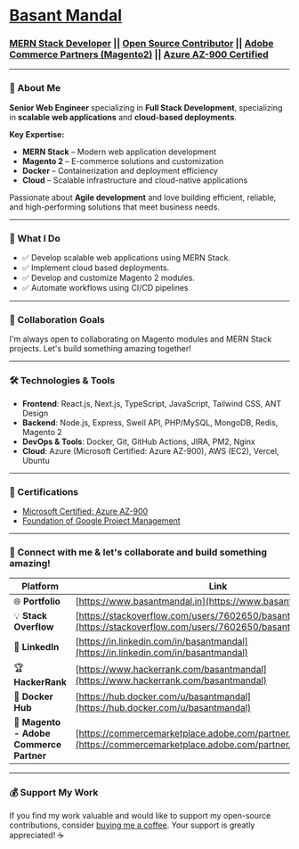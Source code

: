 # [Basant Mandal](https://www.basantmandal.in/)

### [MERN Stack Developer](https://www.basantmandal.in/) || [Open Source Contributor](https://github.com/basantmandal?tab=repositories) || [Adobe Commerce Partners (Magento2)](https://commercemarketplace.adobe.com/partner/Basant+Mandal) || [Azure AZ-900 Certified](https://www.credly.com/badges/3cf23be6-bbba-4d4f-ae64-af8bf5ca58ee)

---

### 👋 About Me

**Senior Web Engineer** specializing in **Full Stack Development**, specializing in **scalable web applications** and **cloud-based deployments**.  

**Key Expertise:**  

- **MERN Stack** – Modern web application development  
- **Magento 2** – E-commerce solutions and customization  
- **Docker** – Containerization and deployment efficiency  
- **Cloud** – Scalable infrastructure and cloud-native applications  

Passionate about **Agile development** and love building efficient, reliable, and high-performing solutions that meet business needs. 

---

### 🌱 What I Do

-   ✅ Develop scalable web applications using MERN Stack.
-   ✅ Implement cloud based deployments.
-   ✅ Develop and customize Magento 2 modules.
-   ✅ Automate workflows using CI/CD pipelines

---

### 👯 Collaboration Goals

I'm always open to collaborating on Magento modules and MERN Stack projects. Let's build something amazing together!

---

### 🛠️ Technologies & Tools

-   **Frontend**: React.js, Next.js, TypeScript, JavaScript, Tailwind CSS, ANT Design
-   **Backend**: Node.js, Express, Swell API, PHP/MySQL, MongoDB, Redis, Magento 2
-   **DevOps & Tools**: Docker, Git, GitHub Actions, JIRA, PM2, Nginx
-   **Cloud**: Azure (Microsoft Certified: Azure AZ-900), AWS (EC2), Vercel, Ubuntu

---

### 🍰 Certifications

-   [Microsoft Certified: Azure AZ-900](https://www.credly.com/badges/3cf23be6-bbba-4d4f-ae64-af8bf5ca58ee)
-   [Foundation of Google Project Management](https://www.coursera.org/account/accomplishments/verify/VB9FYJCQLT7F)

---

### 🚀 Connect with me & let's collaborate and build something amazing!

| Platform                                | Link                                                                                                                       |
| --------------------------------------- | -------------------------------------------------------------------------------------------------------------------------- |
| 🌐 **Portfolio**                        | [https://www.basantmandal.in](https://www.basantmandal.in)                                                                 |
| 💡 **Stack Overflow**                   | [https://stackoverflow.com/users/7602650/basant-mandal](https://stackoverflow.com/users/7602650/basant-mandal)             |
| 👔 **LinkedIn**                         | [https://in.linkedin.com/in/basantmandal](https://in.linkedin.com/in/basantmandal)                                         |
| 🏆 **HackerRank**                       | [https://www.hackerrank.com/basantmandal](https://www.hackerrank.com/basantmandal)                                         |
| 🐳 **Docker Hub**                       | [https://hub.docker.com/u/basantmandal](https://hub.docker.com/u/basantmandal)                                             |
| 🏬 **Magento - Adobe Commerce Partner** | [https://commercemarketplace.adobe.com/partner/Basant+Mandal](https://commercemarketplace.adobe.com/partner/Basant+Mandal) |

---

### 💰 Support My Work

If you find my work valuable and would like to support my open-source contributions, consider [buying me a coffee](https://www.buymeacoffee.com/basantmandal). Your support is greatly appreciated! ☕
